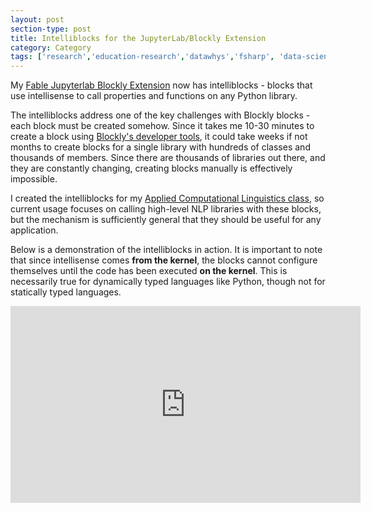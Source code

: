 ```yaml
---
layout: post
section-type: post
title: Intelliblocks for the JupyterLab/Blockly Extension
category: Category
tags: ['research','education-research','datawhys','fsharp', 'data-science','machine-learning','programming','statistics']
---
```

My [Fable Jupyterlab Blockly Extension](https://olney.ai/category/2019/12/27/jupyterlabblockly.html) now has intelliblocks - blocks that use intellisense to call properties and functions on any Python library.

The intelliblocks address one of the key challenges with Blockly blocks - each block must be created somehow.
Since it takes me 10-30 minutes to create a block using [Blockly's developer tools](https://blockly-demo.appspot.com/static/demos/blockfactory/index.html), it could take weeks if not months to create blocks for a single library with hundreds of classes and thousands of members.
Since there are thousands of libraries out there, and they are constantly changing, creating blocks manually is effectively impossible.

I created the intelliblocks for my [Applied Computational Linguistics class](https://olney.ai/tags/teaching.html), so current usage focuses on calling high-level NLP libraries with these blocks, but the mechanism is sufficiently general that they should be useful for any application.

Below is a demonstration of the intelliblocks in action. 
It is important to note that since intellisense comes **from the kernel**, the blocks cannot configure themselves until the code has been executed **on the kernel**. 
This is necessarily true for dynamically typed languages like Python, though not for statically typed languages.

<iframe width="560" height="315" src="https://www.youtube.com/embed/70Q3RQi2KXc" frameborder="0" allow="accelerometer; autoplay; encrypted-media; gyroscope; picture-in-picture" allowfullscreen></iframe>

